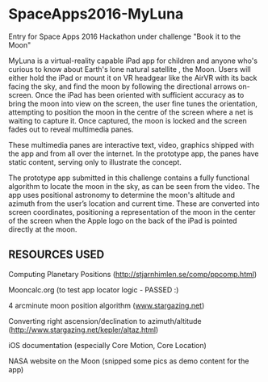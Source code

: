 # SpaceApps2016-MyLuna
Entry for Space Apps 2016 Hackathon under challenge "Book it to the Moon"

MyLuna is a virtual-reality capable iPad app for children and anyone who's 
curious to know about Earth's lone natural satellite , the Moon. Users will 
either hold the iPad or mount it on VR headgear like the AirVR with its back 
facing the sky, and find the moon by following the directional arrows 
on-screen. Once the iPad has been oriented with sufficient accuracy as to bring 
the moon into view on the screen, the user fine tunes the orientation, 
attempting to position the moon in the centre of the screen where a net is waiting 
to capture it. Once captured, the moon is locked and the screen fades out to reveal 
multimedia panes.

These multimedia panes are interactive text, video, graphics shipped with the app
and from all over the internet. In the prototype app, the panes have static content,
serving only to illustrate the concept.

The prototype app submitted in this challenge contains a fully functional algorithm
to locate the moon in the sky, as can be seen from the video. The app uses positional
astronomy to determine the moon's altitude and azimuth from the user’s location and
current time. These are converted into screen coordinates, positioning a representation
of the moon in the center of the screen when the Apple logo on the back of the iPad is
pointed directly at the moon.

## RESOURCES USED
Computing Planetary Positions (http://stjarnhimlen.se/comp/ppcomp.html)

Mooncalc.org (to test app locator logic - PASSED :)

4 arcminute moon position algorithm (www.stargazing.net)

Converting right ascension/declination to azimuth/altitude (http://www.stargazing.net/kepler/altaz.html)

iOS documentation (especially Core Motion, Core Location)

NASA website on the Moon (snipped some pics as demo content for the app)

